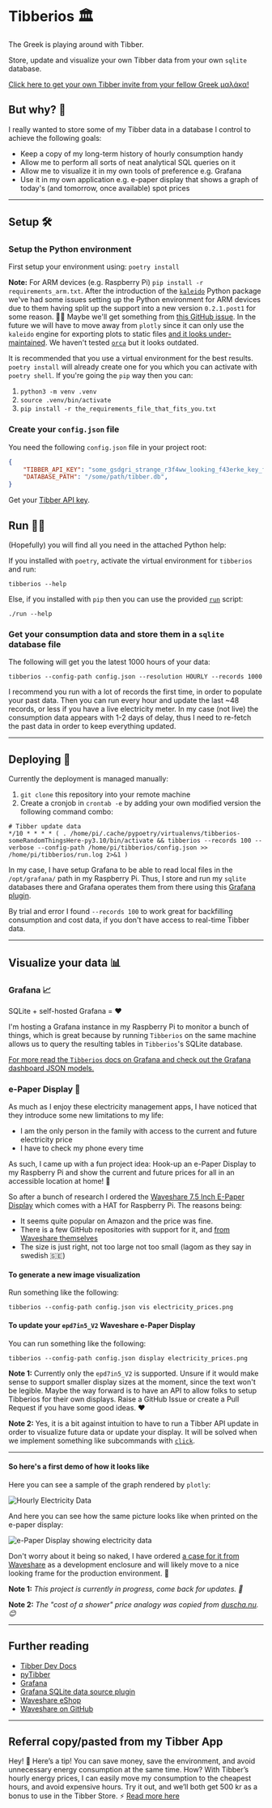 # Tibberios 🏛

The Greek is playing around with Tibber.

Store, update and visualize your own Tibber data from your own `sqlite` database.

[Click here to get your own Tibber invite from your fellow Greek μαλάκα!](https://invite.tibber.com/o10520f3)

## But why? 👀

I really wanted to store some of my Tibber data in a database I control to achieve the following goals:

- Keep a copy of my long-term history of hourly consumption handy
- Allow me to perform all sorts of neat analytical SQL queries on it
- Allow me to visualize it in my own tools of preference e.g. Grafana
- Use it in my own application e.g. e-paper display that shows a graph of today's (and tomorrow, once available) spot prices

---

## Setup 🛠

### Setup the Python environment

First setup your environment using: `poetry install`

**Note:** For ARM devices (e.g. Raspberry Pi) `pip install -r requirements_arm.txt`.
After the introduction of the [`kaleido`](https://github.com/plotly/Kaleido) Python package we've had some issues setting up the Python environment for ARM devices due to them having split up the support into a new version `0.2.1.post1` for some reason. 🤷‍♂️
Maybe we'll get something from [this GitHub issue](https://github.com/plotly/Kaleido/issues/151).
In the future we will have to move away from `plotly` since it can only use the `kaleido` engine for exporting plots to static files [and it looks under-maintained](https://github.com/plotly/Kaleido/issues/150).
We haven't tested [`orca`](https://github.com/plotly/orca) but it looks outdated.

It is recommended that you use a virtual environment for the best results.
`poetry install` will already create one for you which you can activate with `poetry shell`.
If you're going the `pip` way then you can:

1. `python3 -m venv .venv`
2. `source .venv/bin/activate`
3. `pip install -r the_requirements_file_that_fits_you.txt`

### Create your `config.json` file

You need the following `config.json` file in your project root:

```json
{
    "TIBBER_API_KEY": "some_gsdgri_strange_r3f4ww_looking_f43erke_key_from_tibber_dev",
    "DATABASE_PATH": "/some/path/tibber.db",
}
```

Get your [Tibber API key](https://developer.tibber.com/).

## Run 🏃‍♀️

(Hopefully) you will find all you need in the attached Python help:

If you installed with `poetry`, activate the virtual environment for `tibberios` and run:

```shell
tibberios --help
```

Else, if you installed with `pip` then you can use the provided [`run`](/run) script:

```shell
./run --help
```

### Get your consumption data and store them in a `sqlite` database file

The following will get you the latest 1000 hours of your data:

```shell
tibberios --config-path config.json --resolution HOURLY --records 1000
```

I recommend you run with a lot of records the first time, in order to populate your past data.
Then you can run every hour and update the last ~48 records, or less if you have a live electricity meter.
In my case (not live) the consumption data appears with 1-2 days of delay, thus I need to re-fetch the past data in order to keep everything updated.

---

## Deploying 🚀

Currently the deployment is managed manually:

1. `git clone` this repository into your remote machine
2. Create a cronjob in `crontab -e` by adding your own modified version the following command combo:

```shell
# Tibber update data
*/10 * * * * ( . /home/pi/.cache/pypoetry/virtualenvs/tibberios-someRandomThingsHere-py3.10/bin/activate && tibberios --records 100 --verbose --config-path /home/pi/tibberios/config.json >> /home/pi/tibberios/run.log 2>&1 )
```

In my case, I have setup Grafana to be able to read local files in the `/opt/grafana/` path in my Raspberry Pi.
Thus, I store and run my `sqlite` databases there and Grafana operates them from there using this [Grafana plugin](https://github.com/fr-ser/grafana-sqlite-datasource).

By trial and error I found `--records 100` to work great for backfilling consumption and cost data, if you don't have access to real-time Tibber data.

---

## Visualize your data 📊

### Grafana 📈

SQLite + self-hosted Grafana = ❤️

I'm hosting a Grafana instance in my Raspberry Pi to monitor a bunch of things, which is great because by running `Tibberios` on the same machine allows us to query the resulting tables in `Tibberios`'s SQLite database.

[For more read the `Tibberios` docs on Grafana and check out the Grafana dashboard JSON models.](grafana/README.md)

### e-Paper Display 📜

As much as I enjoy these electricity management apps, I have noticed that they introduce some new limitations to my life:

- I am the only person in the family with access to the current and future electricity price
- I have to check my phone every time

As such, I came up with a fun project idea:
Hook-up an e-Paper Display to my Raspberry Pi and show the current and future prices for all in an accessible location at home! 🤯

So after a bunch of research I ordered the [Waveshare 7.5 Inch E-Paper Display](https://www.waveshare.com/7.5inch-e-paper-hat.htm) which comes with a HAT for Raspberry Pi.
The reasons being:

- It seems quite popular on Amazon and the price was fine.
- There is a few GitHub repositories with support for it, and [from Waveshare themselves](https://github.com/waveshare/e-Paper)
- The size is just right, not too large not too small (lagom as they say in swedish 🇸🇪)

#### To generate a new image visualization

Run something like the following:

```shell
tibberios --config-path config.json vis electricity_prices.png
```

#### To update your `epd7in5_V2` Waveshare e-Paper Display

You can run something like the following:

```shell
tibberios --config-path config.json display electricity_prices.png
```

**Note 1:** Currently only the `epd7in5_V2` is supported.
Unsure if it would make sense to support smaller display sizes at the moment, since the text won't be legible.
Maybe the way forward is to have an API to allow folks to setup Tibberios for their own displays.
Raise a GitHub Issue or create a Pull Request if you have some good ideas. ❤️

**Note 2:** Yes, it is a bit against intuition to have to run a Tibber API update in order to visualize future data or update your display.
It will be solved when we implement something like subcommands with [`click`](https://click.palletsprojects.com/en/8.1.x/).

---

#### So here's a first demo of how it looks like

Here you can see a sample of the graph rendered by `plotly`:

![Hourly Electricity Data](docs/img/electricity_prices.png)

And here you can see how the same picture looks like when printed on the e-paper display:

![e-Paper Display showing electricity data](docs/img/e-paper-electricity-prices.jpeg)

Don't worry about it being so naked, I have ordered [a case for it from Waveshare](https://www.waveshare.com/7.5inch-e-paper-case.htm) as a development enclosure and will likely move to a nice looking frame for the production environment. 🏡

**Note 1:** *This project is currently in progress, come back for updates. 🕺*

**Note 2:** *The "cost of a shower" price analogy was copied from [duscha.nu](http://www.duscha.nu/). 😊*

---

## Further reading

- [Tibber Dev Docs](https://developer.tibber.com/)
- [pyTibber](https://github.com/Danielhiversen/pyTibber)
- [Grafana](https://grafana.com/docs/grafana/latest/)
- [Grafana SQLite data source plugin](https://github.com/fr-ser/grafana-sqlite-datasource)
- [Waveshare eShop](https://www.waveshare.com/)
- [Waveshare on GitHub](https://github.com/waveshare)

---

## Referral copy/pasted from my Tibber App

Hey! 🤗 Here’s a tip! You can save money, save the environment, and avoid unnecessary energy consumption at the same time. How? With Tibber’s hourly energy prices, I can easily move my consumption to the cheapest hours, and avoid expensive hours. Try it out, and we’ll both get 500 kr as a bonus to use in the Tibber Store. ⚡ [Read more here](https://invite.tibber.com/o10520f3)

